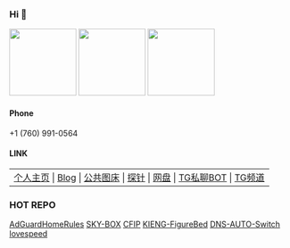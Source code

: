 ### Hi 👋
<a href="https://github.com/BlueSkyXN"><img src="https://ae01.alicdn.com/kf/U86be0ebc85004924a57b3f81c8091f51Y.jpg" height=120 /></a>
<a href="https://github.com/BlueSkyXN"><img src="https://github-readme-stats.vercel.app/api?username=BlueSkyXN&show_icons=true&count_private=true" height=120 /></a>
<a href="https://github.com/BlueSkyXN"><img src="https://github-readme-stats.vercel.app/api/top-langs/?username=BlueSkyXN&layout=compact" height=120 /></a>

#### Phone
+1 (760) 991-0564

#### LINK
<table><tr><td><a href="https://000714.xyz">个人主页</a> |
<a href="https://www.blueskyxn.com">Blog</a> |
<a href="https://img.blueskyxn.com">公共图床</a> |
<a href="https://status.blueskyxn.com">探针</a> |
<a href="https://www.blueskyxn.com/202102/4142.html">网盘</a> |
<a href="https://t.me/BlueSkyXN_PM_bot">TG私聊BOT</a> |
<a href="https://t.me/blueskyxnblog">TG频道</a></td></tr></table>

### HOT REPO

<a href="https://github.com/BlueSkyXN/AdGuardHomeRules">AdGuardHomeRules</a>
<a href="https://github.com/BlueSkyXN/SKY-BOX">SKY-BOX</a>
<a href="https://github.com/BlueSkyXN/CFIP">CFIP</a>
<a href="https://github.com/BlueSkyXN/KIENG-FigureBed">KIENG-FigureBed</a>
<a href="https://github.com/BlueSkyXN/DNS-AUTO-Switch">DNS-AUTO-Switch</a>
<a href="https://github.com/BlueSkyXN/lovespeed">lovespeed</a>
